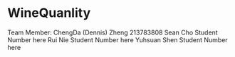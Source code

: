 # WineQuanlity

Team Member:
ChengDa (Dennis) Zheng 213783808
Sean Cho Student Number here
Rui Nie Student Number here
Yuhsuan Shen Student Number here
